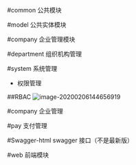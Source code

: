 #common
公共模块

#model
公共实体模块

#company
企业管理模块

#department
组织机构管理

#system
系统管理
- 权限管理

##RBAC
![image-20200206144656919](/Users/dong/IdeaProjects/javaLearn/hrm/RBAC.png)

#company
企业管理 

#pay
支付管理

#Swagger-html
swagger 接口（不是最新版）

#web
前端模块

